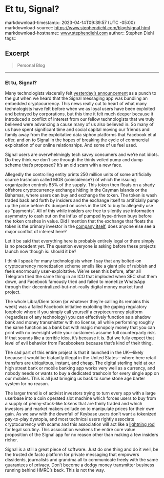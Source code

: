 # Et tu, Signal?

markdownload-timestamp:: 2023-04-14T09:39:57 (UTC -05:00)
markdownload-source:: https://www.stephendiehl.com/blog/signal.html
markdownload-hostname:: www.stephendiehl.com
author:: Stephen Diehl
tags:: 



## Excerpt
> Personal Blog

---
### Et tu, Signal?

Many technologists viscerally felt [yesterday’s announcement](https://twitter.com/signalapp/status/1379472676905963523) as a punch to the gut when we heard that the Signal messaging app was bundling an embedded cryptocurrency. This news really cut to heart of what many technologists have felt before when we as loyal users have been exploited and betrayed by corporations, but this time it felt much deeper because it introduced a conflict of interest from our fellow technologists that we truly believed were advancing a cause many of us also believed in. So many of us have spent significant time and social capital moving our friends and family away from the exploitative data siphon platforms that Facebook et al offer, and on to Signal in the hopes of breaking the cycle of commercial exploitation of our online relationships. And some of us feel used.

Signal users are overwhelmingly tech savvy consumers and we’re not idiots. Do they think we don’t see through the thinly veiled pump and dump scheme that’s proposed? It’s an old scam with a new face.

Allegedly the controlling entity prints 250 million units of some artificially scarce trashcoin called MOB (coincidence?) of which the issuing organization controls 85% of the supply. This token then floats on a shady offshore cryptocurrency exchange hiding in the Cayman Islands or the Bahamas, where users can buy and exchange the token. The token is wash traded back and forth by insiders and the exchange itself to artificially pump up the price before it’s dumped on users in the UK to buy to allegedly use as “payments”. All of this while insiders are free to silently use information asymmetry to cash out on the influx of pumped hype-driven buys before the token crashes in value. Did I mention that the exchange that floats the token is the primary investor in the [company itself](https://techcrunch.com/2018/04/24/mobilecoin-moxie-marlinspike-binance-labs/), does anyone else see a major conflict of interest here?

Let it be said that everything here is probably entirely legal or there simply is no precedent yet. The question everyone is asking before these projects launch now though is: should it be?

I think I speak for many technologists when I say that any bolted-on cryptocurrency monetization scheme smells like a giant pile of rubbish and feels enormously user-exploitative. We’ve seen this before, after all Telegram tried the same thing in an ICO that imploded when SEC shut them down, and Facebook famously tried and failed to monetize WhatsApp through their decentralized-but-not-really digital money market fund project.

The whole Libra/Diem token (or whatever they’re calling its remains this week) was a failed Facebook initiative exploiting the gaping regulatory loophole where if you simply call yourself a cryptocurrency platform (regardless of any technology) you can effectively function as a shadow bank and money transmistter with no license, all while performing roughly the same function as a bank but with magic monopoly money that you can print with no oversight while your customers assume full counterparty risk. If that sounds like a terrible idea, it’s because it is. But we fully expect that level of evil behavior from Facebookers because that’s kind of their thing.

The sad part of this entire project is that it launched in the UK—likely because it would be blatantly illegal in the United States—where here retail transfers are ubiquitous, instant, and cheap. The digital sterling held at our high street bank or mobile banking app works very well as a currency, and nobody needs or wants to buy a dedicated trashcoin for every single app on our mobiles. This is all just bringing us back to some stone age barter system for no reason.

The larger trend is of activist investors trying to turn every app with a large userbase into a coin operated slot machine which forces users to buy from a supply of penny-stock-like tokens that are thinly traded and which investors and market makers collude on to manipulate prices for their own gain. As we saw with the downfall of Keybase users don’t want a tokenized pay-to-play dystopia, and most technical users rightly associate cryptocurrency with scams and this association will act like a [lightning rod](https://www.schneier.com/blog/archives/2021/04/wtf-signal-adds-cryptocurrency-support.html) for legal scrutiny. This association weakens the entire core value proposition of the Signal app for no reason other than making a few insiders richer.

Signal is a still a great piece of software. Just do one thing and do it well, be the trusted de facto platform for private messaging that empowers dissidents, journalists and grandma all to communicate freely with the same guarantees of privacy. Don’t become a dodgy money transmitter business running behind HMRC’s back. This is not the way.
